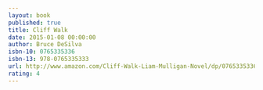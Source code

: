 ```yaml
---
layout: book
published: true
title: Cliff Walk
date: 2015-01-08 00:00:00
author: Bruce DeSilva
isbn-10: 0765335336
isbn-13: 978-0765335333
url: http://www.amazon.com/Cliff-Walk-Liam-Mulligan-Novel/dp/0765335336/ref=sr_1_1?s=books&ie=UTF8&qid=1434745061&sr=1-1&keywords=cliff+walk
rating: 4
---
```


